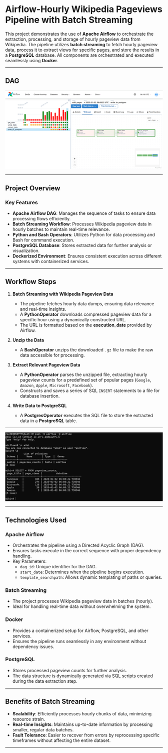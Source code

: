 # Airflow-Hourly Wikipedia Pageviews Pipeline with Batch Streaming

This project demonstrates the use of **Apache Airflow** to orchestrate the extraction, processing, and storage of hourly pageview data from Wikipedia. The pipeline utilizes **batch streaming** to fetch hourly pageview data, process it to extract views for specific pages, and store the results in a **PostgreSQL** database. All components are orchestrated and executed seamlessly using **Docker**.

---

## DAG

![DAG](DAG.png)

---

## Project Overview

### Key Features
- **Apache Airflow DAG**: Manages the sequence of tasks to ensure data processing flows efficiently.
- **Batch Streaming Workflow**: Processes Wikipedia pageview data in hourly batches to maintain real-time relevance.
- **Python and Bash Operators**: Utilizes Python for data processing and Bash for command execution.
- **PostgreSQL Database**: Stores extracted data for further analysis or visualization.
- **Dockerized Environment**: Ensures consistent execution across different systems with containerized services.

---

## Workflow Steps

1. **Batch Streaming with Wikipedia Pageview Data**
   - The pipeline fetches hourly data dumps, ensuring data relevance and real-time insights.
   - A **PythonOperator** downloads compressed pageview data for a specific hour using a dynamically constructed URL.
   - The URL is formatted based on the **execution_date** provided by Airflow.

2. **Unzip the Data**
   - A **BashOperator** unzips the downloaded `.gz` file to make the raw data accessible for processing.

3. **Extract Relevant Pageview Data**
   - A **PythonOperator** parses the unzipped file, extracting hourly pageview counts for a predefined set of popular pages (`Google`, `Amazon`, `Apple`, `Microsoft`, `Facebook`).
   - Constructs and saves a series of SQL `INSERT` statements to a file for database insertion.

4. **Write Data to PostgreSQL**
   - A **PostgresOperator** executes the SQL file to store the extracted data in a **PostgreSQL** table.

---

![CMD](cmd.png)

---

## Technologies Used

### **Apache Airflow**
- Orchestrates the pipeline using a Directed Acyclic Graph (DAG).
- Ensures tasks execute in the correct sequence with proper dependency handling.
- Key Parameters:
  - `dag_id`: Unique identifier for the DAG.
  - `start_date`: Determines when the pipeline begins execution.
  - `template_searchpath`: Allows dynamic templating of paths or queries.

### **Batch Streaming**
- The project processes Wikipedia pageview data in batches (hourly).
- Ideal for handling real-time data without overwhelming the system.

### **Docker**
- Provides a containerized setup for Airflow, PostgreSQL, and other services.
- Ensures the pipeline runs seamlessly in any environment without dependency issues.

### **PostgreSQL**
- Stores processed pageview counts for further analysis.
- The data structure is dynamically generated via SQL scripts created during the data extraction step.

---

## Benefits of Batch Streaming
- **Scalability**: Efficiently processes hourly chunks of data, minimizing resource strain.
- **Real-time Insights**: Maintains up-to-date information by processing smaller, regular data batches.
- **Fault Tolerance**: Easier to recover from errors by reprocessing specific timeframes without affecting the entire dataset.

---

